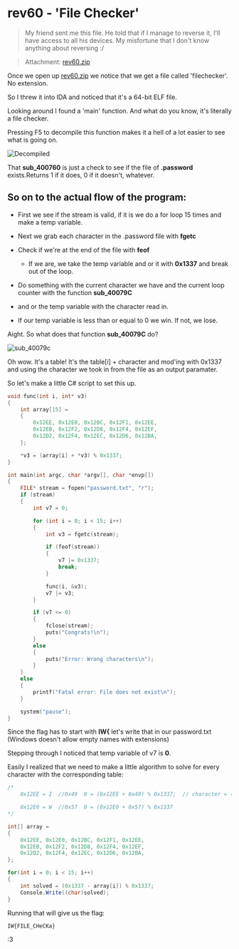 # rev60 - 'File Checker'

>   My friend sent me this file. He told that if I manage to reverse it, I'll
>   have access to all his devices. My misfortune that I don't know anything
>   about reversing :/

>   Attachment: [rev60.zip](./rev60.zip)

Once we open up [rev60.zip](./rev60.zip) we notice that we get a file called 'filechecker'. No extension. 

So I threw it into IDA and noticed that it's a 64-bit ELF file.

Looking around I found a 'main' function. And what do you know, it's literally a file checker.

Pressing F5 to decompile this function makes it a hell of a lot easier to see what is going on.

![Decompiled](http://i.imgur.com/SSk7BNp.png)

That **sub_400760** is just a check to see if the file of **.password** exists.Returns 1 if it does, 0 if it doesn't, whatever.

So on to the actual flow of the program:
---
* First we see if the stream is valid, if it is we do a for loop 15 times and make a temp variable.

* Next we grab each character in the .password file with **fgetc**
* Check if we're at the end of the file with **feof**
    * If we are, we take the temp variable and or it with **0x1337** and break out of the loop.

* Do something with the current character we have and the current loop counter with the function **sub_40079C**
* and or the temp variable with the character read in.

* If our temp variable is less than or equal to 0 we win. If not, we lose.

Aight. So what does that function **sub_40079C** do?

![sub_40079c](http://i.imgur.com/TxuivEy.png)

Oh wow. It's a table! It's the table[i] + character and mod'ing with 0x1337 and using the character we took in from the file as an output paramater.

So let's make a little C# script to set this up.

```c
void func(int i, int* v3)
{
    int array[15] =
    {
        0x12EE, 0x12E0, 0x12BC, 0x12F1, 0x12EE,
        0x12EB, 0x12F2, 0x12D8, 0x12F4, 0x12EF,
        0x12D2, 0x12F4, 0x12EC, 0x12D6, 0x12BA,
    };

    *v3 = (array[i] + *v3) % 0x1337;
}

int main(int argc, char *argv[], char *envp[])
{
    FILE* stream = fopen("password.txt", "r");
    if (stream)
    {
        int v7 = 0;

        for (int i = 0; i < 15; i++)
        {
            int v3 = fgetc(stream);

            if (feof(stream))
            {
                v7 |= 0x1337;
                break;
            }

            func(i, &v3);
            v7 |= v3;
        }

        if (v7 <= 0)
        {
            fclose(stream);
            puts("Congrats!\n");
        }
        else
        {
            puts("Error: Wrong characters\n");
        }
    }
    else
    {
        printf("Fatal error: File does not exist\n");
    }

    system("pause");
}
```

Since the flag has to start with **IW{** let's write that in our password.txt (Windows doesn't allow empty names with extensions)

Stepping through I noticed that temp variable of v7 is **0**. 

Easily I realized that we need to make a little algorithm to solve for every character with the corresponding table:

```csharp
/*
    0x12EE = I  //0x49  0 = (0x12EE + 0x49) % 0x1337;  // character = (0x1337 - array[i]) % 0x1337

    0x12E0 = W  //0x57  0 = (0x12E0 + 0x57) % 0x1337
*/

int[] array =
{
    0x12EE, 0x12E0, 0x12BC, 0x12F1, 0x12EE,
    0x12EB, 0x12F2, 0x12D8, 0x12F4, 0x12EF,
    0x12D2, 0x12F4, 0x12EC, 0x12D6, 0x12BA,
};

for(int i = 0; i < 15; i++)
{
    int solved = (0x1337 - array[i]) % 0x1337;
    Console.Write((char)solved);
}
```

Running that will give us the flag: 

```
IW{FILE_CHeCKa}
```

:3

